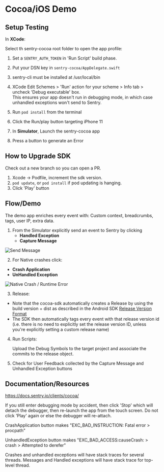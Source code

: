 # Cocoa/iOS Demo

## Setup Testing

In **XCode**:

Select th sentry-cocoa root folder to open the app profile:

1. Set a `SENTRY_AUTH_TOKEN` in 'Run Script' build phase.

2. Put your DSN key in `sentry-cocoa/AppDelegate.swift`

2. sentry-cli must be installed at /usr/local/bin

3. XCode Edit Schemes > 'Run' action for your scheme > Info tab > uncheck 'Debug executable' box.  
This ensures your app doesn't run in debugging mode, in which case unhandled exceptions won't send to Sentry.

3. Run `pod install` from the terminal

4. Click the Run/play button targeting iPhone 11

4. In **Simulator**, Launch the sentry-cocoa app

5. Press a button to generate an Error

## How to Upgrade SDK
Check out a new branch so you can open a PR.    
1. Xcode -> Podfile, increment the sdk version.
2. `pod update`, or `pod install` if pod updating is hanging.
2. Click 'Play' button

## Flow/Demo

The demo app enriches every event with: Custom context, breadcrumbs, tags, user IP, extra data.

1. From the Simulator explicitly send an event to Sentry by clicking
    - **Handled Exception**
    - **Capture Message**

![Send Message](cocoa-send-message.gif)

2. For Native crashes click:

- **Crash Application**
- **UnHandled Exception**

![Native Crash / Runtime Error](cocoa-native-crash.gif)

3. Release:

- Note that the cocoa-sdk automatically creates a Release by using the build version + dist as described in the Android SDK [Release Version Format](https://docs.sentry.io/platforms/android/#release-version-format) 
- The SDK then automatically tags every event with that release version id (i.e. there is no need to explicitly set the release version ID, unless you're explicitly setting a custom release name)

4. Run Scripts:
    
    Upload the Debug Symbols to the target project and associate the commits to the release object.

5. Check for User Feedback collected by the Capture Message and Unhandled Exception buttons

## Documentation/Resources

https://docs.sentry.io/clients/cocoa/

If you still enter debugging mode by accident, then click 'Stop' which will detach the debugger, then re-launch the app from the touch screen. Do not click 'Play' again or else the debugger will re-attach.

CrashApplication button makes "EXC_BAD_INSTRUCTION: Fatal error > procpath"

UnhandledException button makes "EXC_BAD_ACCESS:causeCrash: > crash > Attempted to derefer"

Crashes and unhandled exceptions will have stack traces for several threads. Messages and Handled exceptions will have stack trace for top-level thread.
